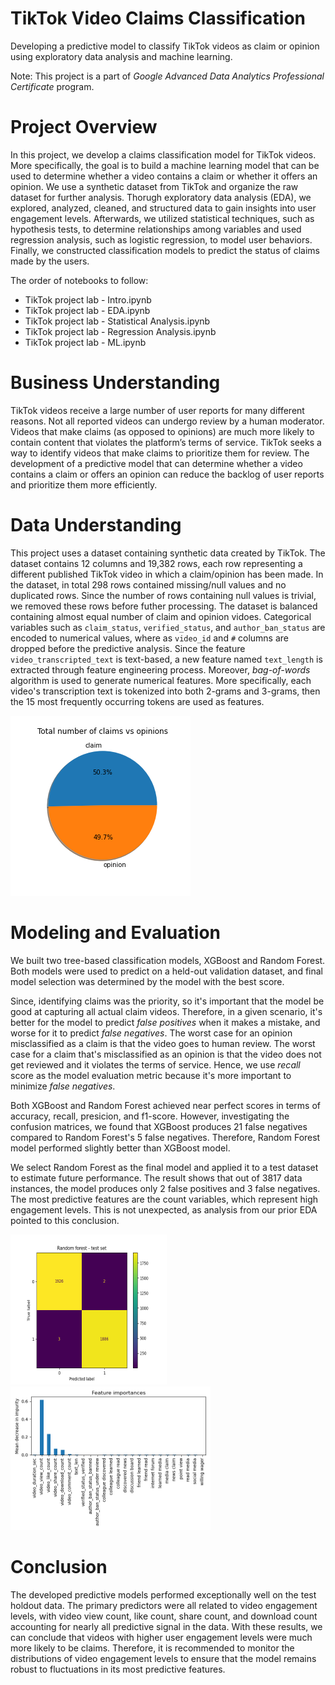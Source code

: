 # TikTok Video Claims Classification
Developing a predictive model to classify TikTok videos as claim or opinion using exploratory data analysis and machine learning.

Note: This project is a part of *Google Advanced Data Analytics Professional Certificate* program.

# Project Overview
In this project, we develop a claims classification model for TikTok videos. More specifically, the goal is to build a machine learning model that can be used to determine whether a video contains a claim or whether it offers an opinion. We use a synthetic dataset from TikTok and organize the raw dataset for further analysis. Thorugh exploratory data analysis (EDA), we explored, analyzed, cleaned, and structured data to gain insights into user engagement levels. Afterwards, we utilized statistical techniques, such as hypothesis tests, to determine relationships among variables and used regression analysis, such as logistic regression, to model user behaviors. Finally, we constructed classification models to predict the status of claims made by the users. 

The order of notebooks to follow:
- TikTok project lab - Intro.ipynb
- TikTok project lab - EDA.ipynb
- TikTok project lab - Statistical Analysis.ipynb
- TikTok project lab - Regression Analysis.ipynb
- TikTok project lab - ML.ipynb


# Business Understanding 
TikTok videos receive a large number of user reports for many different reasons. Not all reported videos can undergo review by a human moderator. Videos that make claims (as opposed to opinions) are much more likely to contain content that violates the platform’s terms of service. TikTok seeks a way to identify videos that make claims to prioritize them for review. The development of a predictive model that can determine whether a video contains a claim or offers an opinion can reduce the backlog of user reports and prioritize them more efficiently.


# Data Understanding 
This project uses a dataset containing synthetic data created by TikTok. The dataset contains 12 columns and 19,382 rows, each row representing a different published TikTok video in which a claim/opinion has been made. In the dataset, in total 298 rows contained missing/null values and no duplicated rows. Since the number of rows containing null values is trivial, we removed these rows before futher processing. The dataset is balanced containing almost equal number of claim and opinion vidoes. 
Categorical variables such as `claim_status`, `verified_status`, and `author_ban_status` are encoded to numerical values, where as `video_id` and `#` columns are dropped before the predictive analysis. Since the feature `video_transcripted_text` is text-based, a new feature named `text_length` is extracted through feature engineering process. Moreover, *bag-of-words* algorithm  is used to generate numerical features. More specifically, each video's transcription text is tokenized into both 2-grams and 3-grams, then the 15 most frequently occurring tokens are used as features.

![Class Distribution](plots/class_dist.png)


# Modeling and Evaluation 
We built two tree-based classification models, XGBoost and Random Forest. Both models were used to predict on a held-out validation dataset, and final model selection was determined by the model with the best score. 

Since, identifying claims was the priority, so it's important that the model be good at capturing all actual claim videos. Therefore, in a given scenario, it's better for the model to predict *false positives* when it makes a mistake, and worse for it to predict *false negatives*. The worst case for an opinion misclassified as a claim is that the video goes to human review. The worst case for a claim that's misclassified as an opinion is that the video does not get reviewed and it violates the terms of service. Hence, we use *recall* score as the model evaluation metric because it's more important to minimize *false negatives*.

Both XGBoost and Random Forest achieved near perfect scores in terms of accuracy, recall, presicion, and f1-score. However, investigating the confusion matrices, we found that XGBoost produces 21 false negatives compared to Random Forest's 5 false negatives. Therefore, Random Forest model performed slightly better than XGBoost model.

We select Random Forest as the final model and applied it to a test dataset to estimate future performance. The result shows that out of 3817 data instances, the model produces only 2 false positives and 3 false negatives.
The most predictive features are the count variables, which represent high engagement levels. This is not unexpected, as analysis from our prior EDA pointed to this conclusion.

<img src="plots/confusion_matrix.png" width="250" height="240"> <img src="plots/feat_imp.png" width="320" height="230">


# Conclusion
The developed predictive models performed exceptionally well on the test holdout data. The primary predictors were all related to video engagement levels, with video view count, like count, share count, and download count accounting for nearly all predictive signal in the data. With these results, we can conclude that videos with higher user engagement levels were much more likely to be claims. Therefore, it is recommended to monitor the distributions of video engagement levels to ensure that the model remains robust to fluctuations in its most predictive features.
